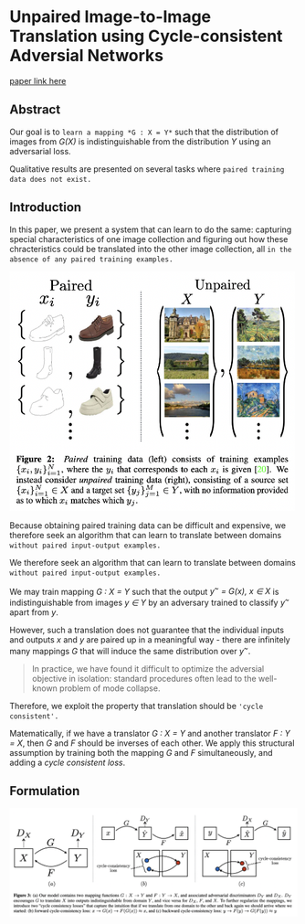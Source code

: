 
# Unpaired Image-to-Image Translation using Cycle-consistent Adversial Networks

[paper link here](https://openaccess.thecvf.com/content_ICCV_2017/papers/Zhu_Unpaired_Image-To-Image_Translation_ICCV_2017_paper.pdf)

## Abstract

Our goal is to `learn a mapping *G : X = Y*` such that the distribution of images from
*G(X)* is indistinguishable from the distribution *Y* using an adversarial loss.

Qualitative results are presented on several tasks where `paired training data does not exist.`

## Introduction

In this paper, we present a system that can learn to do the same:
capturing special characteristics of one image collection and figuring out how
these chracteristics could be translated into the other image collection,
all `in the absence of any paired training examples.`

<img src="https://github.com/0nandon/2022_CVLAB_WINTER_STUDY/blob/main/photo/Imagegeneration_3_1.png" width=500>

Because obtaining paired training data can be difficult and expensive,
we therefore seek an algorithm that can learn to translate between domains
`without paired input-output examples.`

We therefore seek an algorithm that can learn to translate between domains
`without paired input-output examples.` 

We may train mapping *G : X = Y* such that the output *y<sup>~</sup> = G(x), x ∈ X* is indistinguishable
from images *y ∈ Y* by an adversary trained to classify *y<sup>~</sup>* apart from *y*.

However, such a translation does not guarantee that the individual inputs and outputs *x* and *y* are paired up
in a meaningful way - there are infinitely many mappings *G* that will induce the same distribution over *y<sup>~</sup>*.

> In practice, we have found it difficult to optimize the adversial objective in isolation: standard procedures often lead
> to the well-known problem of mode collapse.

Therefore, we exploit the property that translation should be `'cycle consistent'.`

Matematically, if we have a translator *G : X = Y* and another translator *F : Y = X*, then
*G* and *F* should be inverses of each other. We apply this structural assumption by training both
the mapping *G* and *F* simultaneously, and adding a *cycle consistent loss*.

## Formulation

<img src="https://github.com/0nandon/2022_CVLAB_WINTER_STUDY/blob/main/photo/Imagegeneration_3_2.png" width=700>
